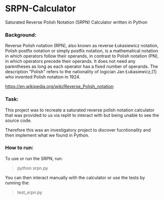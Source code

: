 # SRPN-Calculator
Saturated Reverse Polish Notation (SRPN) Calculator written in Python

### Background:

Reverse Polish notation (RPN), also known as reverse Łukasiewicz notation, Polish postfix notation or simply postfix notation, is a mathematical notation in which operators follow their operands, in contrast to Polish notation (PN), in which operators precede their operands. It does not need any parentheses as long as each operator has a fixed number of operands. The description "Polish" refers to the nationality of logician Jan Łukasiewicz,[1] who invented Polish notation in 1924.

https://en.wikipedia.org/wiki/Reverse_Polish_notation

### Task:

This project was to recreate a saturated reverse polish notation calculator that was provided to us via replit to interact with but being unable to see the source code. 

Therefore this was an investigatory project to discover fucntionality and then implement what we found in Python.

### How to run:

To use or run the SRPN, run: 
> python srpn.py

You can then interact manually with the calculator or use the tests by running the:
>test_srpn.py



